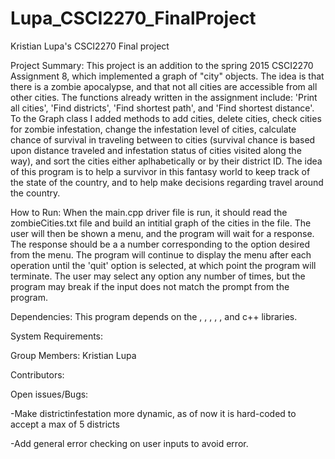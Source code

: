 # Lupa_CSCI2270_FinalProject
Kristian Lupa's CSCI2270 Final project

Project Summary:
This project is an addition to the spring 2015 CSCI2270 Assignment 8, which implemented a graph of "city" objects. The idea is that there is a zombie apocalypse, and that not all cities are accessible from all other cities. The functions already written in the assignment include: 'Print all cities', 'Find districts', 'Find shortest path', and 'Find shortest distance'. To the Graph class I added methods to add cities, delete cities, check cities for zombie infestation, change the infestation level of cities, calculate chance of survival in traveling between to cities (survival chance is based upon distance traveled and infestation status of cities visited along the way), and sort the cities either aplhabetically or by their district ID. The idea of this program is to help a survivor in this fantasy world to keep track of the state of the country, and to help make decisions regarding travel around the country.

How to Run:
When the main.cpp driver file is run, it should read the zombieCities.txt file and build an intitial graph of the cities in the file. The user will then be shown a menu, and the program will wait for a response. The response should be a a number corresponding to the option desired from the menu. The program will continue to display the menu after each operation until the 'quit' option is selected, at which point the program will terminate. The user may select any option any number of times, but the program may break if the input does not match the prompt from the program.

Dependencies:
This program depends on the <vector>, <iostream>, <string>, <fstream>, <cmath>, and <cstring> c++ libraries.

System Requirements:


Group Members:
Kristian Lupa

Contributors:


Open issues/Bugs:

-Make districtinfestation more dynamic, as of now it is hard-coded to accept a max of 5 districts

-Add general error checking on user inputs to avoid error.
